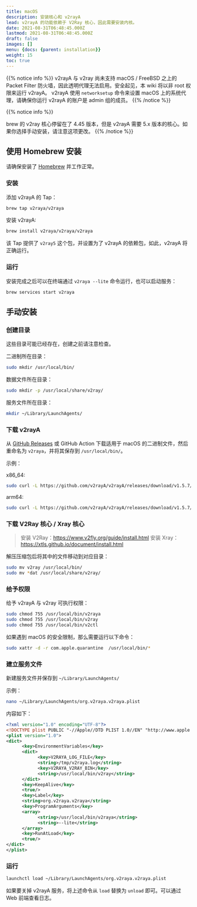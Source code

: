 ```yaml
---
title: macOS
description: 安装核心和 v2rayA
lead: v2rayA 的功能依赖于 V2Ray 核心，因此需要安装内核。
date: 2021-08-31T06:48:45.000Z
lastmod: 2021-08-31T06:48:45.000Z
draft: false
images: []
menu: {docs: {parent: installation}}
weight: 15
toc: true
---
```


{{% notice info %}}
v2rayA 与 v2ray 尚未支持 macOS / FreeBSD 之上的 Packet Filter 防火墙，因此透明代理无法启用。安全起见，本 wiki 将以非 root 权限来运行 v2rayA。
v2rayA 使用 `networksetup` 命令来设置 macOS 上的系统代理，请确保你运行 v2rayA 的账户是 admin 组的成员。
{{% /notice %}}

{{% notice info %}}
<!-- 建议从 brew 安装 v2ray 核心，如此 v2rayA 将自动使用你电脑上现有的 v2ray。如果不从 brew 安装核心，你将需要手动指定核心所在路径。 -->
brew 的 v2ray 核心停留在了 4.45 版本，但是 v2rayA 需要 5.x 版本的核心。如果你选择手动安装，请注意这项更改。
{{% /notice %}}

## 使用 Homebrew 安装

请确保安装了 [Homebrew](https://brew.sh/) 并工作正常。

### 安装

添加 v2rayA 的 Tap：

```bash
brew tap v2raya/v2raya
```

安装 v2rayA:

```bash
brew install v2raya/v2raya/v2raya
```

该 Tap 提供了 `v2ray5` 这个包，并设置为了 v2rayA 的依赖包，如此，v2rayA 将正确运行。

### 运行

安装完成之后可以在终端通过 `v2raya --lite` 命令运行，也可以启动服务：

```bash
brew services start v2raya
```

## 手动安装

### 创建目录

这些目录可能已经存在，创建之前请注意检查。

二进制所在目录：

```bash
sudo mkdir /usr/local/bin/
```

数据文件所在目录：

```bash
sudo mkdir -p /usr/local/share/v2ray/
```

服务文件所在目录：

```bash
mkdir ~/Library/LaunchAgents/
```

### 下载 v2rayA

从 [GitHub Releases](https://github.com/v2rayA/v2rayA/releases) 或 GitHub Action 下载适用于 macOS 的二进制文件，然后重命名为 `v2raya`，并将其保存到 `/usr/local/bin/`。

示例：

x86_64:

```bash
sudo curl -L https://github.com/v2rayA/v2rayA/releases/download/v1.5.7/v2raya_darwin_x64_1.5.7 -o /usr/local/bin/v2raya
```

arm64:

```bash
sudo curl -L https://github.com/v2rayA/v2rayA/releases/download/v1.5.7/v2raya_darwin_arm64_1.5.7 -o /usr/local/bin/v2raya
```

### 下载 V2Ray 核心 / Xray 核心

> 安装 V2Ray：<https://www.v2fly.org/guide/install.html>
> 安装 Xray：<https://xtls.github.io/document/install.html>

解压压缩包后将其中的文件移动到对应目录：

```bash
sudo mv v2ray /usr/local/bin/
sudo mv *dat /usr/local/share/v2ray/
```

### 给予权限

给予 v2rayA 与 v2ray 可执行权限：

```bash
sudo chmod 755 /usr/local/bin/v2raya
sudo chmod 755 /usr/local/bin/v2ray
sudo chmod 755 /usr/local/bin/v2ctl
```

如果遇到 macOS 的安全限制，那么需要运行以下命令：

```bash
sudo xattr -d -r com.apple.quarantine  /usr/local/bin/*
```

### 建立服务文件

新建服务文件并保存到 `~/Library/LaunchAgents/`

示例：

```bash
nano ~/Library/LaunchAgents/org.v2raya.v2raya.plist
```

内容如下：

```xml
<?xml version="1.0" encoding="UTF-8"?>
<!DOCTYPE plist PUBLIC "-//Apple//DTD PLIST 1.0//EN" "http://www.apple.com/DTDs/PropertyList-1.0.dtd">
<plist version="1.0">
<dict>
      <key>EnvironmentVariables</key>
      <dict>
            <key>V2RAYA_LOG_FILE</key>
            <string>/tmp/v2raya.log</string>
            <key>V2RAYA_V2RAY_BIN</key>
            <string>/usr/local/bin/v2ray</string>
      </dict>
      <key>KeepAlive</key>
      <true/>
      <key>Label</key>
      <string>org.v2raya.v2raya</string>
      <key>ProgramArguments</key>
      <array>
            <string>/usr/local/bin/v2raya</string>
            <string>--lite</string>
      </array>
      <key>RunAtLoad</key>
      <true/>
</dict>
</plist>
```

### 运行

```bash
launchctl load ~/Library/LaunchAgents/org.v2raya.v2raya.plist
```

如果要关掉 v2rayA 服务，将上述命令从 `load` 替换为 `unload` 即可。可以通过 Web 前端查看日志。
